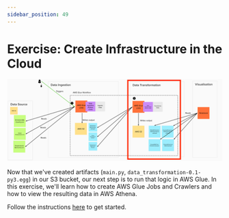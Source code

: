 ```yaml
---
sidebar_position: 49
---
```

# Exercise: Create Infrastructure in the Cloud

<div style={{textAlign: 'center'}}>

![project-structure-transformation-navi.png](./assets/project-structure-transformation-navi.png)

</div>

Now that we've created artifacts (`main.py`, `data_transformation-0.1-py3.egg`) in our S3 bucket, our next step is to run that logic in AWS Glue. In this exercise, we'll learn how to create AWS Glue Jobs and Crawlers and how to view the resulting data in AWS Athena.

Follow the instructions [here](https://github.com/data-derp/exercise-co2-vs-temperature-infrastructure/blob/master/data-transformation.md) to get started.
